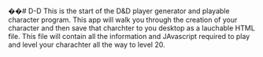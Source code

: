 ��# D-D
This is the start of the D&D player generator and playable character program.
This app will walk you through the creation of your character and then save that charchter to you desktop as a lauchable HTML file.
This file will contain all the information and JAvascript required to play and level your charachter all the way to level 20.
